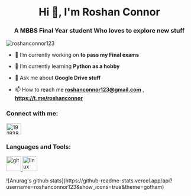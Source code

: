 <h1 align="center">Hi 👋, I'm Roshan Connor</h1>
<h3 align="center">A MBBS Final Year student Who loves to explore new stuff</h3>

<p align="left"> <img src="https://komarev.com/ghpvc/?username=roshanconnor123&label=Profile%20views&color=0e75b6&style=flat" alt="roshanconnor123" /> </p>

- 🔭 I’m currently working on **to pass my Final exams**

- 🌱 I’m currently learning **Python as a hobby**

- 💬 Ask me about **Google Drive stuff**

- 📫 How to reach me **roshanconnor123@gmail.com** , **https://t.me/roshanconnor**

<p align="left">
<h3 align="left">Connect with me:</h3>
<a href="https://stackoverflow.com/users/19183813" target="blank"><img align="center" src="https://cdn.jsdelivr.net/npm/simple-icons@3.0.1/icons/stackoverflow.svg" alt="19183813" height="30" width="40" /></a>
</p>

<h3 align="left">Languages and Tools:</h3>
<p align="left"> <a href="https://git-scm.com/" target="_blank"> <img src="https://www.vectorlogo.zone/logos/git-scm/git-scm-icon.svg" alt="git" width="40" height="40"/> </a> <a href="https://www.linux.org/" target="_blank"> <img src="https://devicons.github.io/devicon/devicon.git/icons/linux/linux-original.svg" alt="linux" width="40" height="40"/> </a> </p>

<p>![Anurag's github stats](https://github-readme-stats.vercel.app/api?username=roshanconnor123&show_icons=true&theme=gotham)</p>
